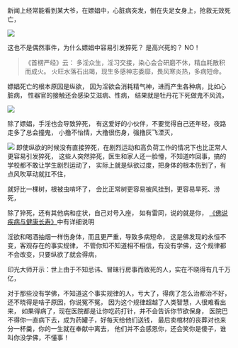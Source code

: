 新闻上经常能看到某大爷，在嫖娼中，心脏病突发，倒在失足女身上，抢救无效死亡，

![](images/微信图片_20220415181411.png)

这也不是偶然事件，为什么嫖娼中容易引发猝死？
是高兴死的？
NO！

> 《首楞严经》云： 
> 多淫众生，淫习交接，染心会合研磨不休，精血耗散积而成火。 
> 火旺水落石出竭，现生多感神志委靡，畏风寒炎热，多病短命。

嫖娼死亡的根本原因是纵欲，
因为淫欲会消耗精气神，进而产生各种病，比如心脏病，
性器官的接触还会感染艾滋病、性病，
结果就是牡丹花下死做鬼不风流，

![](images/微信图片_20220415182442.png)

除了嫖娼，手淫也会导致猝死，
有这爱好的小伙伴，不要觉得自己还年轻，夜路走多了总会撞鬼，
小撸不怡情，大撸很伤身，强撸灰飞湮灭，

![](images/微信图片_20220415182554.png)
即使纵欲的时候没有直接猝死，在剧烈运动和高负荷工作的情况下也比正常人更容易引发猝死，
这些人突然猝死，医生和家人还一脸懵，不知道咋回事，搞的学校都不敢让学生剧烈运动了，
实际上就是纵欲过度，把身体的根本伤到了，有点风吹草动就扛不住，

就好比一棵树，根被虫啃坏了，
会比正常树更容易被风挂到，更容易旱死、涝死，

除了猝死，还有其他病和症状，自己对号入座，
如有雷同，说的就是你，
[《佛说疾病与健康长寿》](https://www.kancloud.cn/luojiangtao/foshuojiankang)中有详细说明

淫欲和喝酒抽烟一样伤身体，而且更严重，导致多病短命，
这是佛发现的永恒不变，客观存在的事实规律，
不管你知不知道相不相信，有没有学佛，这个规律都不会改变，只要纵欲了就会得病，

印光大师开示：世上由于不知忌讳、冒昧行房事而致死的人，实在不晓得有几千万亿，

对于那些没有学佛，不知道这个事实规律的人，亏大了，得病了怎么治都治不好，还不晓得是啥子原因，你说冤不冤，
因为这个规律超越了人类智慧，人很难看出来，
如果得病了，现在医院都是让你吃药打针，并不会告诉你节欲保身，
医院巴不得你一直病下去，成为药罐子，好每天给他们送钱，
最后卖棺材的丧葬对也来分一杯羹，你的一生就在奉献中离去，
他们并不会感恩你，还会笑你是傻子，谁叫你没学佛，不懂事！

